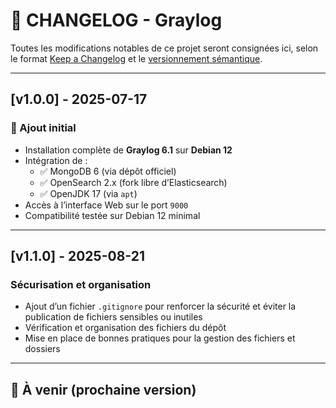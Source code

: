 # 📄 CHANGELOG - Graylog

Toutes les modifications notables de ce projet seront consignées ici, selon le format [Keep a Changelog](https://keepachangelog.com/fr/1.0.0/) et le [versionnement sémantique](https://semver.org/lang/fr/).

---

## [v1.0.0] - 2025-07-17

### 🚀 Ajout initial

- Installation complète de **Graylog 6.1** sur **Debian 12**
- Intégration de :
  - ✅ MongoDB 6 (via dépôt officiel)
  - ✅ OpenSearch 2.x (fork libre d’Elasticsearch)
  - ✅ OpenJDK 17 (via `apt`)
- Accès à l’interface Web sur le port `9000`
- Compatibilité testée sur Debian 12 minimal

---

## [v1.1.0] - 2025-08-21

### Sécurisation et organisation

- Ajout d’un fichier `.gitignore` pour renforcer la sécurité et éviter la publication de fichiers sensibles ou inutiles
- Vérification et organisation des fichiers du dépôt
- Mise en place de bonnes pratiques pour la gestion des fichiers et dossiers

---

## 📌 À venir (prochaine version)

